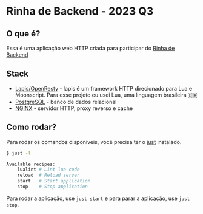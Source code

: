 # Rinha de Backend - 2023 Q3

## O que é?

Essa é uma aplicação web HTTP criada para participar do [Rinha de Backend](https://github.com/zanfranceschi/rinha-de-backend-2023-q3)

## Stack

* [Lapis/OpenResty](https://leafo.net/lapis/) - lapis é um framework HTTP direcionado para Lua e Moonscript. Para esse projeto eu usei Lua, uma linguagem brasileira 🇧🇷
* [PostgreSQL](https://www.postgresql.org/) - banco de dados relacional
* [NGINX](https://www.nginx.com/) - servidor HTTP, proxy reverso e cache

## Como rodar?

Para rodar os comandos disponíveis, você precisa ter o [just](https://github.com/casey/just) instalado.

```bash
$ just -l

Available recipes:
    lualint # Lint lua code
    reload  # Reload server
    start   # Start application
    stop    # Stop application
```

Para rodar a aplicação, use `just start` e para parar a aplicação, use `just stop`.
